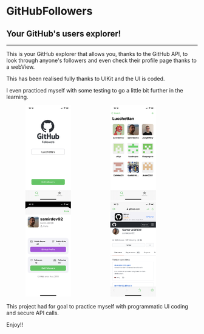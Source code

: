 # GitHubFollowers

## Your GitHub's users explorer!

---

This is your GitHub explorer that allows you, thanks to the GitHub API, to look through anyone's followers and even check their profile page thanks to a webView.

This has been realised fully thanks to UIKit and the UI is coded.

I even practiced myself with some testing to go a little bit further in the learning. 

<img src="https://github.com/lucchettan/GHFollowers/blob/master/searchVC.PNG" width="120" height="250" hspace="50"/> <img src="https://github.com/lucchettan/GitHubFollowers/blob/master/followersList.PNG" alt="Forest" width="120" height="250" hspace="50"/> <img src="https://github.com/lucchettan/GitHubFollowers/blob/master/followerView.PNG" alt="Mountains" width="120" height="250" hspace="50"/> <img src="https://github.com/lucchettan/GitHubFollowers/blob/master/webview.PNG" alt="Mountains" width="120" height="250" hspace="50"/>

This project had for goal to practice myself with programmatic UI coding and secure API calls.


Enjoy!! 
